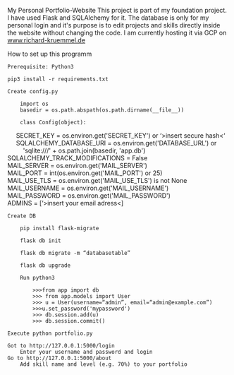 My Personal Portfolio-Website
    This project is part of my foundation project. I have used Flask and SQLAlchemy for it. The database is only for my personal login and it's purpose is to edit projects and skills directly inside the website without changing the code. I am currently hosting it via GCP on www.richard-kruemmel.de

How to set up this programm

    Prerequisite: Python3

    pip3 install -r requirements.txt

    Create config.py 

        import os
        basedir = os.path.abspath(os.path.dirname(__file__))

        class Config(object):
            SECRET_KEY = os.environ.get('SECRET_KEY') or ‘>insert secure hash<‘
            SQLALCHEMY_DATABASE_URI = os.environ.get('DATABASE_URL') or \
                'sqlite:///' + os.path.join(basedir, 'app.db')
            SQLALCHEMY_TRACK_MODIFICATIONS = False
            MAIL_SERVER = os.environ.get('MAIL_SERVER')
            MAIL_PORT = int(os.environ.get('MAIL_PORT') or 25)
            MAIL_USE_TLS = os.environ.get('MAIL_USE_TLS') is not None
            MAIL_USERNAME = os.environ.get('MAIL_USERNAME')
            MAIL_PASSWORD = os.environ.get('MAIL_PASSWORD')
            ADMINS = [‘>insert your email adress<]


    Create DB

        pip install flask-migrate

        flask db init

        flask db migrate -m “databasetable”

        flask db upgrade

        Run python3

            >>>from app import db
            >>> from app.models import User
            >>> u = User(username=“admin”, email=“admin@example.com”)
            >>>u.set_password('mypassword')
            >>> db.session.add(u)
            >>> db.session.commit()

    Execute python portfolio.py

    Got to http://127.0.0.1:5000/login
        Enter your username and password and login
    Go to http://127.0.0.1:5000/about
        Add skill name and level (e.g. 70%) to your portfolio
